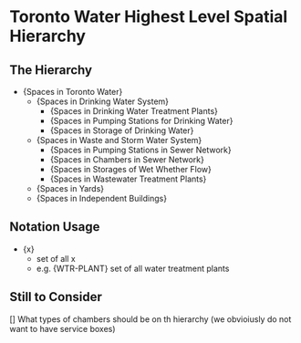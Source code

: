 # Toronto Water Highest Level Spatial Hierarchy

## The Hierarchy
- {Spaces in Toronto Water}
    - {Spaces in Drinking Water System}
        - {Spaces in Drinking Water Treatment Plants}
        - {Spaces in Pumping Stations for Drinking Water}
        - {Spaces in Storage of Drinking Water}  
    - {Spaces in Waste and Storm Water System}
        - {Spaces in Pumping Stations in Sewer Network}
        - {Spaces in Chambers in Sewer Network}  
        - {Spaces in Storages of Wet Whether Flow}
        - {Spaces in Wastewater Treatment Plants}
    - {Spaces in Yards}
    - {Spaces in Independent Buildings}

## Notation Usage

- {x}  
	- set of all x  
	- e.g. {WTR-PLANT} set of all water treatment plants  

## Still to Consider
[] What types of chambers should be on th hierarchy (we obvioiusly do not want to have service boxes)